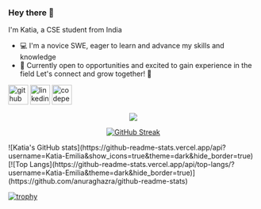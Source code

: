 ### Hey there :wave:

I'm Katia, a CSE student from India

- 💻 I'm a novice SWE, eager to learn and advance my skills and knowledge
- 🌟 Currently open to opportunities and excited to gain experience in the field
Let's connect and grow together! 🚀

[<img src='https://cdn.jsdelivr.net/npm/simple-icons@3.0.1/icons/github.svg' alt='github' height='40'>](https://github.com/Katia-Emilia)  [<img src='https://cdn.jsdelivr.net/npm/simple-icons@3.0.1/icons/linkedin.svg' alt='linkedin' height='40'>](https://www.linkedin.com/in/katia-vaz-a150ab250/)  [<img src='https://cdn.jsdelivr.net/npm/simple-icons@3.0.1/icons/codepen.svg' alt='codepen' height='40'>](https://codepen.io/https://codepen.io/Katia-Emilia)  


<p align="center"> 
  <img src="https://profile-counter.glitch.me/Katia-Emilia/count.svg" />
</p>
<p align="center">
  <a href="https://streak-stats.demolab.com?user=Katia-Emilia&theme=github-dark&hide_border=true">
    <img src="https://streak-stats.demolab.com?user=Katia-Emilia&theme=github-dark&hide_border=true" alt="GitHub Streak">
  </a>
</p>

<div style="display: inline-block;">
  ![Katia's GitHub stats](https://github-readme-stats.vercel.app/api?username=Katia-Emilia&show_icons=true&theme=dark&hide_border=true)
  [![Top Langs](https://github-readme-stats.vercel.app/api/top-langs/?username=Katia-Emilia&theme=dark&hide_border=true)](https://github.com/anuraghazra/github-readme-stats)
</div>


[![trophy](https://github-profile-trophy.vercel.app/?username=Katia-Emilia&theme=dark)](https://github.com/ryo-ma/github-profile-trophy)


